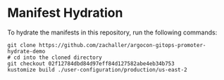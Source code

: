 # Manifest Hydration

To hydrate the manifests in this repository, run the following commands:

```shell
git clone https://github.com/zachaller/argocon-gitops-promoter-hydrate-demo
# cd into the cloned directory
git checkout 02f12784dbd84d97eff84d127582abe4eb34b753
kustomize build ./user-configuration/production/us-east-2
```
